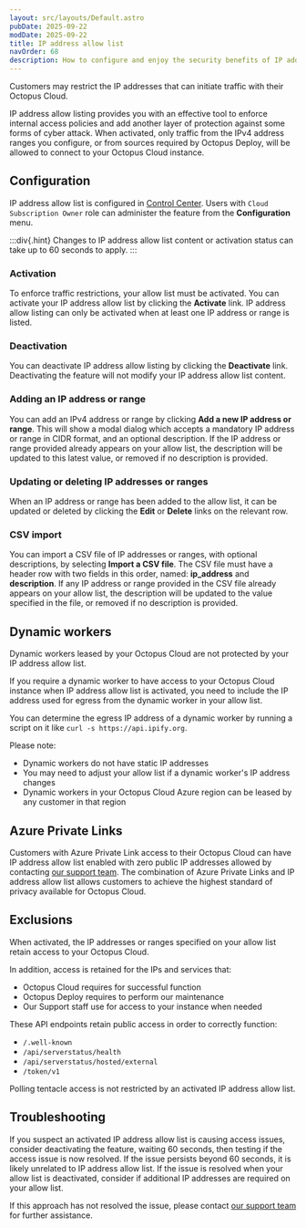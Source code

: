 ```yaml
---
layout: src/layouts/Default.astro
pubDate: 2025-09-22
modDate: 2025-09-22
title: IP address allow list
navOrder: 68
description: How to configure and enjoy the security benefits of IP address allow lists in Octopus Cloud
---
```


Customers may restrict the IP addresses that can initiate traffic with their Octopus Cloud.

IP address allow listing provides you with an effective tool to enforce internal access policies and add another layer of protection against some forms of cyber attack.
When activated, only traffic from the IPv4 address ranges you configure, or from sources required by Octopus Deploy, will be allowed to connect to your Octopus Cloud instance.

## Configuration

IP address allow list is configured in [Control Center](https://billing.octopus.com/). Users with `Cloud Subscription Owner` role can administer the feature from the **Configuration** menu.

:::div{.hint}
Changes to IP address allow list content or activation status can take up to 60 seconds to apply.
:::

### Activation

To enforce traffic restrictions, your allow list must be activated. You can activate your IP address allow list by clicking the **Activate** link. IP address allow listing can only be activated when at least one IP address or range is listed.

### Deactivation

You can deactivate IP address allow listing by clicking the **Deactivate** link. Deactivating the feature will not modify your IP address allow list content.

### Adding an IP address or range

You can add an IPv4 address or range by clicking **Add a new IP address or range**. This will show a modal dialog which accepts a mandatory IP address or range in CIDR format, and an optional description. If the IP address or range provided already appears on your allow list, the description will be updated to this latest value, or removed if no description is provided.

### Updating or deleting IP addresses or ranges

When an IP address or range has been added to the allow list, it can be updated or deleted by clicking the **Edit** or **Delete** links on the relevant row.

### CSV import

You can import a CSV file of IP addresses or ranges, with optional descriptions, by selecting **Import a CSV file**. The CSV file must have a header row with two fields in this order, named: **ip_address** and **description**. If any IP address or range provided in the CSV file already appears on your allow list, the description will be updated to the value specified in the file, or removed if no description is provided.

## Dynamic workers

Dynamic workers leased by your Octopus Cloud are not protected by your IP address allow list.

If you require a dynamic worker to have access to your Octopus Cloud instance when IP address allow list is activated, you need to include the IP address used for egress from the dynamic worker in your allow list.

You can determine the egress IP address of a dynamic worker by running a script on it like `curl -s https://api.ipify.org`.

Please note:

- Dynamic workers do not have static IP addresses
- You may need to adjust your allow list if a dynamic worker's IP address changes
- Dynamic workers in your Octopus Cloud Azure region can be leased by any customer in that region

## Azure Private Links

Customers with Azure Private Link access to their Octopus Cloud can have IP address allow list enabled with zero public IP addresses allowed by contacting [our support team](mailto:support@octopus.com). The combination of Azure Private Links and IP address allow list allows customers to achieve the highest standard of privacy available for Octopus Cloud.

## Exclusions

When activated, the IP addresses or ranges specified on your allow list retain access to your Octopus Cloud.

In addition, access is retained for the IPs and services that:

- Octopus Cloud requires for successful function
- Octopus Deploy requires to perform our maintenance
- Our Support staff use for access to your instance when needed

These API endpoints retain public access in order to correctly function:

- `/.well-known`
- ```/api/serverstatus/health```
- ```/api/serverstatus/hosted/external```
- ```/token/v1```

Polling tentacle access is not restricted by an activated IP address allow list.

## Troubleshooting

If you suspect an activated IP address allow list is causing access issues, consider deactivating the feature, waiting 60 seconds, then testing if the access issue is now resolved. If the issue persists beyond 60 seconds, it is likely unrelated to IP address allow list. If the issue is resolved when your allow list is deactivated, consider if additional IP addresses are required on your allow list.

If this approach has not resolved the issue, please contact [our support team](mailto:support@octopus.com) for further assistance.
